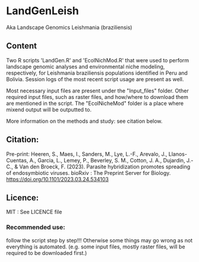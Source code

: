# LandGenLeish
Aka Landscape Genomics Leishmania (braziliensis)

## Content

Two R scripts 'LandGen.R' and 'EcolNichMod.R' that were used to perform landscape genomic analyses and environmental niche modeling, respectively, for Leishmania braziliensis populations identified in Peru and Bolivia. Session logs of the most recent script usage are present as well.

Most necessary input files are present under the "Input_files" folder. 
Other required input files, such as raster files, and how/where to download them are mentioned in the script. The "EcolNicheMod" folder is a place where mixend output will be outputted to.

More information on the methods and study: see citation below.

## Citation:
Pre-print: 
Heeren, S., Maes, I., Sanders, M., Lye, L.-F., Arevalo, J., Llanos-Cuentas, A., Garcia, L., Lemey, P., Beverley, S. M., Cotton, J. A., Dujardin, J.-C., & Van den Broeck, F. (2023). Parasite hybridization promotes spreading of endosymbiotic viruses. bioRxiv : The Preprint Server for Biology. https://doi.org/10.1101/2023.03.24.534103 

## Licence:
MIT : See LICENCE file

### Recommended use: 
follow the script step by step!!!
Otherwise some things may go wrong as not everything is automated.
(e.g. some input files, mostly raster files, will be required to be downloaded first.)
